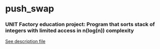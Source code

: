 # push_swap
### UNIT Factory education project: Program that sorts stack of integers with limited access in n(log(n)) complexity

[See description file](https://github.com/KostyaBovt/push_swap/blob/master/resources/push_swap.en.pdf)
